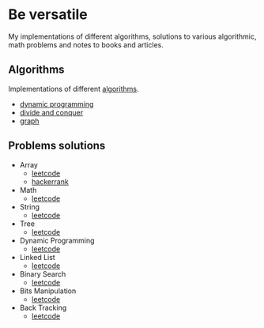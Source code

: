 # Be versatile
My implementations of different algorithms, solutions to various algorithmic, math problems and notes to books and articles.

## Algorithms
Implementations of different [algorithms](https://github.com/EldanGS/bversatile/tree/master/Algorithms).
  - [dynamic programming](https://github.com/EldanGS/bversatile/tree/master/Algorithms/dynamic%20programming)
  - [divide and conquer](https://github.com/EldanGS/bversatile/tree/master/Algorithms/Divide%20and%20Conquer)
  - [graph](https://github.com/EldanGS/bversatile/tree/master/Algorithms/Graph)
  
## Problems solutions
- Array
  - [leetcode](https://github.com/EldanGS/bversatile/tree/master/Problems/leetcode/array)
  - [hackerrank](https://github.com/EldanGS/bversatile/tree/master/Problems/hackerrank/array)
- Math
  - [leetcode](https://github.com/EldanGS/bversatile/tree/master/Problems/leetcode/math)
- String
  - [leetcode](https://github.com/EldanGS/bversatile/tree/master/Problems/leetcode/string)
- Tree
  - [leetcode](https://github.com/EldanGS/bversatile/tree/master/Problems/leetcode/tree)
- Dynamic Programming
  - [leetcode](https://github.com/EldanGS/bversatile/tree/master/Problems/leetcode/dynamic)
- Linked List
  - [leetcode](https://github.com/EldanGS/bversatile/tree/master/Problems/leetcode/linked_list)
- Binary Search
  - [leetcode](https://github.com/EldanGS/bversatile/tree/master/Problems/leetcode/binary_search)
- Bits Manipulation
  - [leetcode](https://github.com/EldanGS/bversatile/tree/master/Problems/leetcode/bits)
- Back Tracking
  - [leetcode](https://github.com/EldanGS/bversatile/tree/master/Problems/leetcode/back_tracking)
